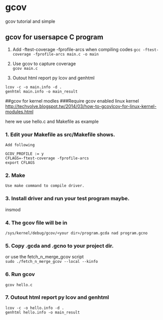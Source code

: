 # gcov
gcov tutorial and simple
## gcov for usersapce C program
1. Add -ftest-coverage -fprofile-arcs when compiling codes 
`
gcc -ftest-coverage -fprofile-arcs main.c -o main  
`

2. Use gcov to capture coverage  
`
gcov main.c  
`

3. Outout html report py lcov and genhtml  
```
lcov -c -o main.info -d .  
genhtml main.info -o main_result
```
##gcov for kernel modles
###Require gcov enabled linux kernel
http://techvolve.blogspot.tw/2014/03/how-to-gcovlcov-for-linux-kernel-modules.html   


here we use hello.c and Makefile as example  
### 1. Edit your Makefile as src/Makefile shows.  
	Add following
 ```
GCOV_PROFILE := y  
CFLAGS=-ftest-coverage -fprofile-arcs  
export CFLAGS  
```
### 2. Make  
	Use make command to compile driver.  
### 3. Install driver and run your test program maybe.  
  insmod    
### 4. The gcov file will be in  
`
/sys/kernel/debug/gcov/<your dir>/program.gcda nad program.gcno
`
### 5. Copy .gcda and .gcno to your project dir.  
  or use the fetch_n_merge_gcov script  
`
sudo ./fetch_n_merge_gcov --local --kinfo
`
### 6. Run gcov  
`
gcov hello.c
`
### 7. Outout html report py lcov and genhtml  
```
lcov -c -o hello.info -d .  
genhtml hello.info -o main_result
```
